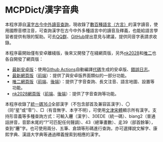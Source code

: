 # MCPDict/漢字音典

本程序源自[漢字古今中外讀音查詢](https://github.com/MaigoAkisame/MCPDict)，現收錄了[數百種語言（方言）](https://geojson.io/#id=github:osfans/MCPDict/blob/master/%E6%96%B9%E8%A8%80.geojson&map=3.02/37.65/108.48)的漢字讀音，使用國際音標注音，可查詢漢字在古今中外多種語言中的讀音及釋義，也能給語言學習者提供有限的幫助。可去[QQ群](mqqopensdkapi://bizAgent/qm/qr?url=http%3A%2F%2Fqm.qq.com%2Fcgi-bin%2Fqm%2Fqr%3Ffrom%3Dapp%26p%3Dandroid%26jump_from%3Dwebapi%26k%3D-hNzAQCgZQL-uIlhFrxWJ56umCexsmBi)、[GitHub](https://github.com/osfans/MCPDict)提出意見与建議，提供同音字表請求收錄。

本程序最開始僅有安卓離綫版，後來又開發了在綫網頁版，另外[nk2028](https://github.com/nk2028)和[唯二](https://github.com/vearvip)也各自開發了網頁版：
- [最新安卓版](https://github.com/osfans/MCPDict/releases/tag/latest)：使用[Github Actions](https://github.com/osfans/MCPDict/actions)自動編譯[代碼](https://github.com/osfans/MCPDict)生成的安卓版、[錯誤日志](https://mcpdict.sourceforge.io/warnings.txt)。  
- [最新網頁版](https://mcpdict.sourceforge.io/)（[前端](https://github.com/osfans/MCPDict/tree/master/cgi/cgi-bin)）：提供了與安卓版界面類似的一部分功能。  
- [唯二網頁版](https://mcpdict.vear.vip/)（[前端](https://github.com/vearvip/mcpdict-frontend)、[後端](https://github.com/vearvip/mcpdict-backend)）：提供了字音查詢、長文注音、語言地圖、設置等功能。  
- [nk2028網頁版](https://nk2028.shn.hk/hdqt/)（[前端](https://github.com/nk2028/hdqt)、[後端](https://github.com/nk2028/hdqt-server)）：提供了字音查詢等功能。  

本程序收錄了[統一碼16.0](https://www.unicode.org/reports/tr38/tr38-37.html)全部漢字（不包含部首及兼容區漢字）、〇（同“星”或“零”）、□（有音無字、本字不明），可使用[文津宋體](https://github.com/takushun-wu/WenJinMincho)顯示所有漢字。支持形音義等多種查詢方式：可輸入𰻞（漢字）、30EDE（統一碼）、biang2（普通話拼音，音節末尾的“?”可匹配任何聲調）、43（總筆畫數）、辵39（部首餘筆），查到“𰻞”字。也可使用兩分、五筆、倉頡等形碼進行查詢，亦可選擇說文解字、康熙字典、漢語大字典等通過釋義搜索到相應的漢字。


